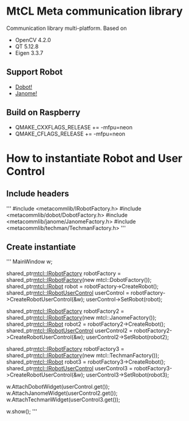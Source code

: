 # MtCL Meta communication library
Communication library multi-platform.
Based on
- OpenCV 4.2.0
- QT 5.12.8
- Eigen 3.3.7

## Support Robot
- [Dobot!](https://www.dobot.cc/)
- [Janome!](https://www.janomeie.com/)

## Build on Raspberry
- QMAKE_CXXFLAGS_RELEASE += -mfpu=neon
- QMAKE_CFLAGS_RELEASE += -mfpu=neon

# How to instantiate Robot and User Control
## Include headers
'''
#include <metacommlib/IRobotFactory.h>
#include <metacommlib/dobot/DobotFactory.h>
#include <metacommlib/janome/JanomeFactory.h>
#include <metacommlib/techman/TechmanFactory.h>
'''
## Create instantiate 
'''
MainWindow w;

shared_ptr<mtcl::IRobotFactory> robotFactory = shared_ptr<mtcl::IRobotFactory>(new mtcl::DobotFactory());
shared_ptr<mtcl::IRobot> robot = robotFactory->CreateRobot();
shared_ptr<mtcl::IRobotUserControl> userControl = robotFactory->CreateRobotUserControl(&w);
userControl->SetRobot(robot);

shared_ptr<mtcl::IRobotFactory> robotFactory2 = shared_ptr<mtcl::IRobotFactory>(new mtcl::JanomeFactory());
shared_ptr<mtcl::IRobot> robot2 = robotFactory2->CreateRobot();
shared_ptr<mtcl::IRobotUserControl> userControl2 = robotFactory2->CreateRobotUserControl(&w);
userControl2->SetRobot(robot2);

shared_ptr<mtcl::IRobotFactory> robotFactory3 = shared_ptr<mtcl::IRobotFactory>(new mtcl::TechmanFactory());
shared_ptr<mtcl::IRobot> robot3 = robotFactory3->CreateRobot();
shared_ptr<mtcl::IRobotUserControl> userControl3 = robotFactory3->CreateRobotUserControl(&w);
userControl3->SetRobot(robot3);

w.AttachDobotWidget(userControl.get());
w.AttachJanomeWidget(userControl2.get());
w.AttachTechmanWidget(userControl3.get());

w.show();
'''

